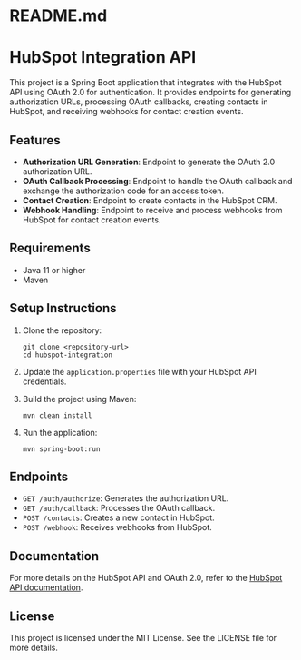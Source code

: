 # README.md

# HubSpot Integration API

This project is a Spring Boot application that integrates with the HubSpot API using OAuth 2.0 for authentication. It provides endpoints for generating authorization URLs, processing OAuth callbacks, creating contacts in HubSpot, and receiving webhooks for contact creation events.

## Features

- **Authorization URL Generation**: Endpoint to generate the OAuth 2.0 authorization URL.
- **OAuth Callback Processing**: Endpoint to handle the OAuth callback and exchange the authorization code for an access token.
- **Contact Creation**: Endpoint to create contacts in the HubSpot CRM.
- **Webhook Handling**: Endpoint to receive and process webhooks from HubSpot for contact creation events.

## Requirements

- Java 11 or higher
- Maven

## Setup Instructions

1. Clone the repository:
   ```
   git clone <repository-url>
   cd hubspot-integration
   ```

2. Update the `application.properties` file with your HubSpot API credentials.

3. Build the project using Maven:
   ```
   mvn clean install
   ```

4. Run the application:
   ```
   mvn spring-boot:run
   ```

## Endpoints

- `GET /auth/authorize`: Generates the authorization URL.
- `GET /auth/callback`: Processes the OAuth callback.
- `POST /contacts`: Creates a new contact in HubSpot.
- `POST /webhook`: Receives webhooks from HubSpot.

## Documentation

For more details on the HubSpot API and OAuth 2.0, refer to the [HubSpot API documentation](https://developers.hubspot.com/docs/api/overview).

## License

This project is licensed under the MIT License. See the LICENSE file for more details.